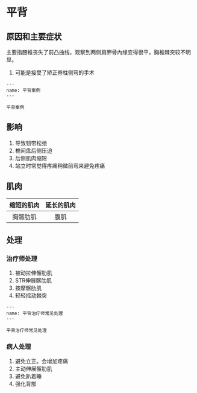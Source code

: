 # 平背

## 原因和主要症状

主要指腰椎丧失了前凸曲线，观察到两侧肩胛骨內缘变得很平，胸椎棘突较不明显。

1. 可能是接受了矫正脊柱侧弯的手术

```{figure} /_static/img/2022-02-02-18-22-19.png
---
name: 平背案例
---

平背案例
```

## 影响

1. 导致韧带松弛
2. 椎间盘后侧压迫
3. 后侧肌肉缩短
4. 站立时常觉得疼痛稍微前弯来避免疼痛

## 肌肉

| 缩短的肌肉 | 延长的肌肉 |
|:------:|:--------:|
|  胸髂肋肌  |    腹肌    |

## 处理

### 治疗师处理

1. 被动拉伸髂肋肌
2. STR伸展髂肋肌
3. 按摩髂肋肌
4. 轻轻摇动棘突

```{figure} /_static/img/2022-02-02-18-30-44.png
---
name: 平背治疗师常见处理
---

平背治疗师常见处理
```

### 病人处理

1. 避免立正。会增加疼痛
2. 主动伸展髂肋肌
3. 避免趴着睡
4. 强化背部